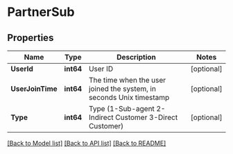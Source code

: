 # PartnerSub

## Properties

Name | Type | Description | Notes
------------ | ------------- | ------------- | -------------
**UserId** | **int64** | User ID | [optional] 
**UserJoinTime** | **int64** | The time when the user joined the system, in seconds Unix timestamp | [optional] 
**Type** | **int64** | Type (1-Sub-agent 2-Indirect Customer 3-Direct Customer) | [optional] 

[[Back to Model list]](../README.md#documentation-for-models) [[Back to API list]](../README.md#documentation-for-api-endpoints) [[Back to README]](../README.md)


